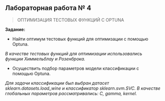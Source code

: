 ## Лабораторная работа № 4
> ОПТИМИЗАЦИЯ ТЕСТОВЫХ ФУНКЦИЙ С OPTUNA

**Задание:**
- Найти оптимум тестовых функций для оптимизации с помощью Optuna.

*В качестве тестовых функций для оптимизации использовались функции Химмельблау и Розенброка.*

- Осуществить подбор параметров модели классификации с помощью Optuna.

*Для задачи классификации был выбран датасет sklearn.datasets.load_wine и классификатор sklearn.svm.SVC. В качестве глобальных параметров рассматривались: C, gamma, kernel.*
